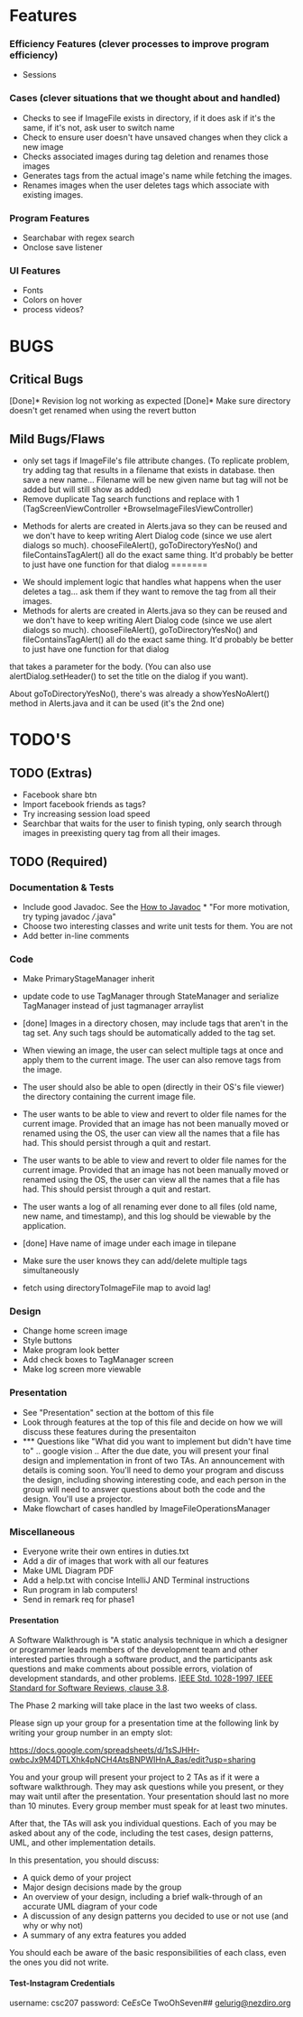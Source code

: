 # Features

### Efficiency Features (clever processes to improve program efficiency)
* Sessions 

### Cases (clever situations that we thought about and handled)
* Checks to see if ImageFile exists in directory, if it does ask if it's the same, if it's not, ask user to switch name 
* Check to ensure user doesn't have unsaved changes when they click a new image 
* Checks associated images during tag deletion and renames those images
* Generates tags from the actual image's name while fetching the images.
* Renames images when the user deletes tags which associate with existing images.

### Program Features
* Searchabar with regex search
* Onclose save listener 

### UI Features
* Fonts
* Colors on hover 
* process videos?

# BUGS 

## Critical Bugs
[Done]* Revision log not working as expected
[Done]* Make sure directory doesn't get renamed when using the revert button

## Mild Bugs/Flaws 
* only set tags if ImageFile's file attribute changes. (To replicate problem, try adding tag that results in a filename
that exists in database. then save a new name... Filename will be new given name but tag will not be added but will still
show as added)
* Remove duplicate Tag search functions and replace with 1 (TagScreenViewController +BrowseImageFilesViewController)

<!-- - We should implement logic that handles what happens when the user deletes a tag... ask them if they wan't to remove the tag from all their images [Done]. -->
- Methods for alerts are created in Alerts.java so they can be reused and we don't have to keep writing Alert Dialog code (since we use alert dialogs so much). chooseFileAlert(), goToDirectoryYesNo() and fileContainsTagAlert() all do the exact same thing. It'd probably be better to just have one function for that dialog
=======
* We should implement logic that handles what happens when the user deletes a tag... ask them if they want to remove the
tag from all their images.
* Methods for alerts are created in Alerts.java so they can be reused and we don't have to keep writing Alert Dialog code (since we use alert dialogs so much). chooseFileAlert(), goToDirectoryYesNo() and fileContainsTagAlert() all do the exact same thing. It'd probably be better to just have one function for that dialog

that takes a parameter for the body. (You can also use alertDialog.setHeader() to set the title on the dialog if you want).

About goToDirectoryYesNo(), there's was already a showYesNoAlert() method in Alerts.java and it can be used  (it's the 2nd one)

# TODO'S 

## TODO (Extras)
* Facebook share btn
* Import facebook friends as tags?
* Try increasing session load speed 
* Searchbar that waits for the user to finish typing, only search through images in preexisting query tag from all their images.

## TODO (Required) 

### Documentation & Tests
* Include good Javadoc. See the [How to Javadoc](http://www.teach.cs.toronto.edu/~csc207h/winter/lectures/javadoc.pdf) * "For more motivation, try typing javadoc */*.java" 
* Choose two interesting classes and write unit tests for them. You are not
* Add better in-line comments

### Code 
* Make PrimaryStageManager inherit
* update code to use TagManager through StateManager and serialize TagManager instead of just tagmanager arraylist
* [done] Images in a directory chosen, may include tags that aren't in the tag set. Any such tags should be automatically added to the tag set.
* When viewing an image, the user can select multiple tags at once and apply them to the current image. The user can also remove tags from the image.
* The user should also be able to open (directly in their OS's file viewer) the directory containing the current image file.
* The user wants to be able to view and revert to older file names for the current image. Provided that an image has not been manually moved or renamed using the OS, the user can view all the names that a file has had. This should persist through a quit and restart.

* The user wants to be able to view and revert to older file names for the current image. Provided that an image has not been manually moved or renamed using the OS, the user can view all the names that a file has had. This should persist through a quit and restart.
* The user wants a log of all renaming ever done to all files (old name, new name, and timestamp), and this log should be viewable by the application.
* [done] Have name of image under each image in tilepane 
* Make sure the user knows they can add/delete multiple tags simultaneously 
* fetch using directoryToImageFile map to avoid lag!

### Design 
* Change home screen image
* Style buttons 
* Make program look better
* Add check boxes to TagManager screen
* Make log screen more viewable

### Presentation 
* See "Presentation" section at the bottom of this file 
* Look through features at the top of this file and decide on how we 
will discuss these features during the presentaiton 
* *** Questions like "What did you want to implement but didn't have time to" .. google vision .. 	After the due date, you will present your final design and implementation in front of two TAs. An announcement with details is coming soon. You'll need to demo your program and discuss the design, including showing interesting code, and each person in the group will need to answer questions about both the code and the design. You'll use a projector.
* Make flowchart of cases handled by ImageFileOperationsManager

### Miscellaneous 
* Everyone write their own entires in duties.txt
* Add a dir of images that work with all our features
* Make UML Diagram PDF
* Add a help.txt with concise IntelliJ AND Terminal instructions
* Run program in lab computers!
* Send in remark req for phase1


#### Presentation

A Software Walkthrough is "A static analysis technique in which a designer or programmer leads members of the development team and other interested parties through a software product, and the participants ask questions and make comments about possible errors, violation of development standards, and other problems. [IEEE Std. 1028-1997, IEEE Standard for Software Reviews, clause 3.8](https://en.wikipedia.org/wiki/IEEE).

The Phase 2 marking will take place in the last two weeks of class. 

Please sign up your group for a presentation time at the following link
by writing your group number in an empty slot:

https://docs.google.com/spreadsheets/d/1sSJHHr-owbcJx9M4DTLXhk4pNCH4AtsBNPWIHnA_8as/edit?usp=sharing

You and your group will present your project to 2 TAs as if it were a software walkthrough. They may ask questions while you present, or they may wait until after the presentation. Your presentation should last no more than 10 minutes. Every group member must speak for at least two minutes.

After that, the TAs will ask you individual questions. Each of you may be asked about any of the code, including the test cases, design patterns, UML, and other implementation details.

In this presentation, you should discuss:

* A quick demo of your project
* Major design decisions made by the group
* An overview of your design, including a brief walk-through of an accurate UML diagram of your code
* A discussion of any design patterns you decided to use or not use (and why or
  why not)
* A summary of any extra features you added

You should each be aware of the basic responsibilities of each class, even the ones you did not write.
	

#### Test-Instagram Credentials
username: csc207
password: Ce*Es*Ce TwoOhSeven##
gelurig@nezdiro.org